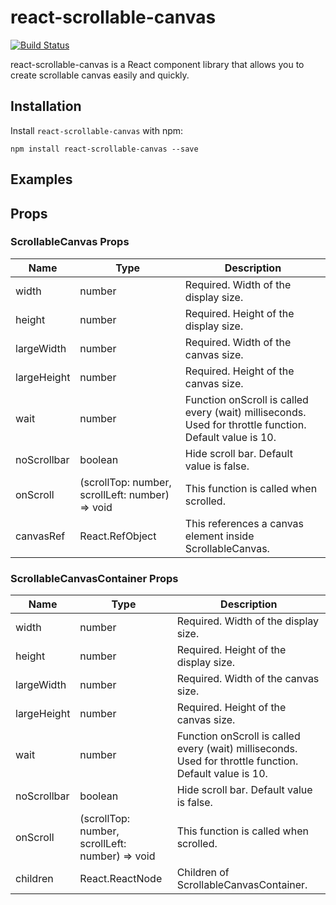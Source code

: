 # react-scrollable-canvas

[![Build Status](https://travis-ci.com/solt9029/react-scrollable-canvas.svg?branch=master)](https://travis-ci.com/solt9029/react-scrollable-canvas)

react-scrollable-canvas is a React component library that allows you to create scrollable canvas easily and quickly.

## Installation

Install ``` react-scrollable-canvas ``` with npm:

```
npm install react-scrollable-canvas --save
```

## Examples

## Props

### ScrollableCanvas Props

|Name|Type|Description|
|---|---|---|
|width|number|Required. Width of the display size.|
|height|number|Required. Height of the display size.|
|largeWidth|number|Required. Width of the canvas size.|
|largeHeight|number|Required. Height of the canvas size.|
|wait|number|Function onScroll is called every (wait) milliseconds. Used for throttle function. Default value is 10.|
|noScrollbar|boolean|Hide scroll bar. Default value is false.|
|onScroll|(scrollTop: number, scrollLeft: number) => void|This function is called when scrolled.|
|canvasRef|React.RefObject|This references a canvas element inside ScrollableCanvas.|

### ScrollableCanvasContainer Props

|Name|Type|Description|
|---|---|---|
|width|number|Required. Width of the display size.|
|height|number|Required. Height of the display size.|
|largeWidth|number|Required. Width of the canvas size.|
|largeHeight|number|Required. Height of the canvas size.|
|wait|number|Function onScroll is called every (wait) milliseconds. Used for throttle function. Default value is 10.|
|noScrollbar|boolean|Hide scroll bar. Default value is false.|
|onScroll|(scrollTop: number, scrollLeft: number) => void|This function is called when scrolled.|
|children|React.ReactNode|Children of ScrollableCanvasContainer.|
